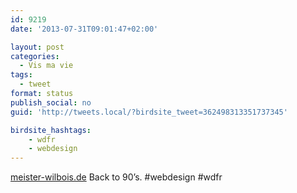 ```yaml
---
id: 9219
date: '2013-07-31T09:01:47+02:00'

layout: post
categories:
  - Vis ma vie
tags:
  - tweet
format: status
publish_social: no
guid: 'http://tweets.local/?birdsite_tweet=362498313351737345'

birdsite_hashtags:
    - wdfr
    - webdesign
---
```


[meister-wilbois.de](http://www.meister-wilbois.de/) Back to 90’s. #webdesign #wdfr